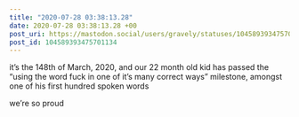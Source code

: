 ```yaml
---
title: "2020-07-28 03:38:13.28"
date: 2020-07-28 03:38:13.28 +00
post_uri: https://mastodon.social/users/gravely/statuses/104589393475701134
post_id: 104589393475701134
---
```

it’s the 148th of March, 2020, and our 22 month old kid has passed the “using the word fuck in one of it’s many correct ways” milestone, amongst one of his first hundred spoken words

we’re so proud



